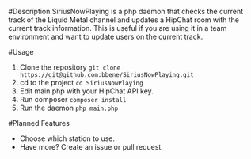 #Description
SiriusNowPlaying is a php daemon that checks the current track of the Liquid Metal channel and updates a HipChat
room with the current track information.  This is useful if you are using it in a team environment and want to update
users on the current track.

#Usage
1. Clone the repository 
    `git clone https://git@github.com:bbene/SiriusNowPlaying.git`
2. cd to the project
    `cd SiriusNowPlaying`
3. Edit main.php with your HipChat API key.
4. Run composer `composer install`
5. Run the daemon `php main.php`

#Planned Features
-	Choose which station to use.
-	Have more? Create an issue or pull request.